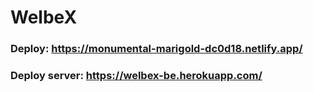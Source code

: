 # WelbeX
### Deploy: https://monumental-marigold-dc0d18.netlify.app/ 
### Deploy server: https://welbex-be.herokuapp.com/

